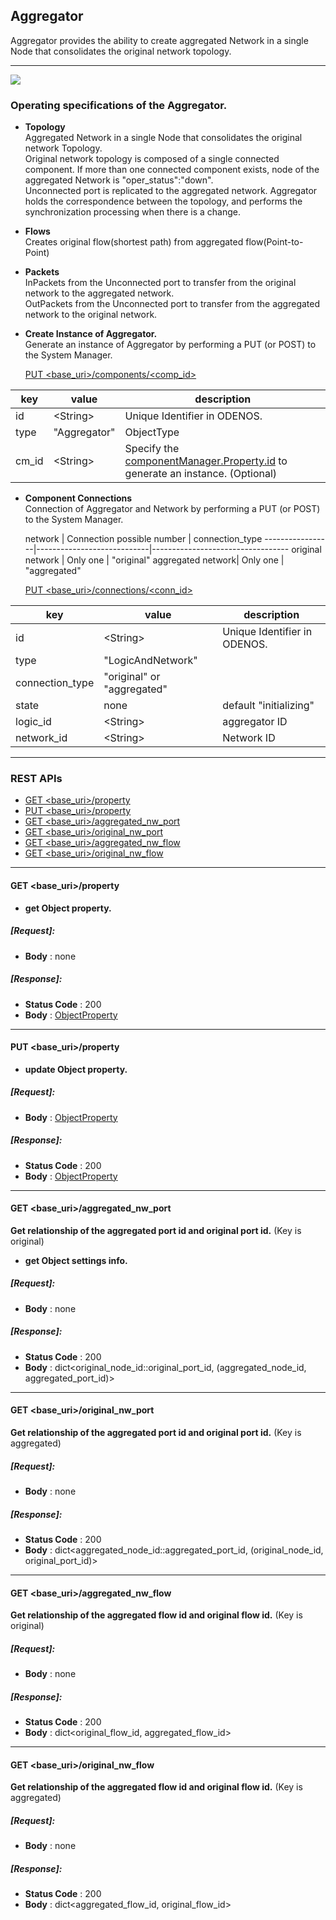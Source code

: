 ﻿
## Aggregator

Aggregator provides the ability to create aggregated Network in a single Node that consolidates the original network topology.

----

<img src="./images/Aggregator.jpg">

### Operating specifications of the Aggregator.

 * **Topology**  
 Aggregated Network in a single Node that consolidates the original network Topology.  
 Original network topology is composed of a single connected component.
 If more than one connected component exists, node of the  aggregated Network is "oper_status":"down".  
 Unconnected port is replicated to the aggregated network.
 Aggregator holds the correspondence between the topology, and performs the synchronization processing when there is a change.

 * **Flows**  
 Creates original flow(shortest path) from aggregated flow(Point-to-Point)   

 * **Packets**  
 InPackets from the Unconnected port to transfer from the original network to the aggregated network.  
 OutPackets from the Unconnected port to transfer from the aggregated network to the original network.  



* **Create Instance of Aggregator.**  
  Generate an instance of Aggregator by performing a PUT (or POST) to the System Manager.

  [PUT \<base_uri>/components/\<comp_id>](./SystemManager.md#PUTcomponents_id)

**key** | **value** | **description**                                   
--------|-----------|--------------
id      | \<String> |Unique Identifier in ODENOS.
type    | "Aggregator" |ObjectType
cm_id   | \<String> |Specify the [componentManager.Property.id](./DataClass.md#ObjectProperty) to generate an instance. (Optional)

* **Component Connections**  
  Connection of Aggregator and Network by performing a PUT (or POST) to the System Manager.

  network        | Connection possible number | connection_type 
-----------------|----------------------------|----------------------------------
original network | Only one                   | "original"
aggregated network| Only one                   | "aggregated"

  [PUT \<base_uri>/connections/\<conn_id>](./SystemManager.md#PUTconnections_id)

**key**          | **value**                  | **description**                                   
-----------------|----------------------------|---------------------------
id               | \<String>                  |Unique Identifier in ODENOS.    
type 　　 　     | "LogicAndNetwork"          |
connection_type  | "original" or  "aggregated"|                                                 
state            | none                       | default "initializing"
logic_id         | \<String>                  |aggregator ID                                 
network_id       | \<String>                  |Network ID                               


----

### REST APIs
  * [GET \<base_uri>/property](#GETproperty)
  * [PUT \<base_uri>/property](#PUTproperty)
  * [GET \<base_uri>/aggregated_nw_port](#GETaggregated_nw_port)
  * [GET \<base_uri>/original_nw_port](#GEToriginal_nw_port)
  * [GET \<base_uri>/aggregated_nw_flow](#GETaggregated_nw_flow)
  * [GET \<base_uri>/original_nw_flow](#GEToriginal_nw_flow)


----
#### <a name="GETproperty"> GET \<base_uri>/property</a>
  * **get Object property.**

##### [Request]:   
  * **Body** : none 

##### [Response]:
  * **Status Code** : 200
  * **Body** :  [ObjectProperty](./DataClass.md#ObjectProperty)
 
----
#### <a name="PUTproperty"> PUT \<base_uri>/property</a>
  * **update Object property.**

##### [Request]:   
  * **Body** :  [ObjectProperty](./DataClass.md#ObjectProperty)

##### [Response]:
  * **Status Code** : 200
  * **Body** :  [ObjectProperty](./DataClass.md#ObjectProperty)

----
#### <a name="GETaggregated_nw_port"> GET \<base_uri>/aggregated_nw_port</a>
**Get relationship of the aggregated port id and original port id.**
(Key is  original)

  * **get Object settings info.**

##### [Request]:   
  * **Body** : none 

##### [Response]:
  * **Status Code** : 200
  * **Body** : dict\<original_node_id::original_port_id, (aggregated_node_id, aggregated_port_id)>

----
#### <a name="GEToriginal_nw_port">GET \<base_uri>/original_nw_port</a>
**Get relationship of the aggregated port id and original port id.**
(Key is aggregated)

##### [Request]:   
  * **Body** : none 

##### [Response]:
  * **Status Code** : 200
  * **Body** : dict\<aggregated_node_id::aggregated_port_id, (original_node_id, original_port_id)>


----
#### <a name="GETaggregated_nw_flow">GET \<base_uri>/aggregated_nw_flow</a>
**Get relationship of the aggregated flow id and original flow id.**
(Key is  original)

##### [Request]:   
  * **Body** : none 

##### [Response]:
  * **Status Code** : 200
  * **Body** : dict\<original_flow_id, aggregated_flow_id>

----
#### <a name="GEToriginal_nw_flow">GET \<base_uri>/original_nw_flow</a>
**Get relationship of the aggregated flow id and original flow id.**
(Key is  aggregated)

##### [Request]:   
  * **Body** : none 

##### [Response]:
  * **Status Code** : 200
  * **Body** : dict\<aggregated_flow_id, original_flow_id>
